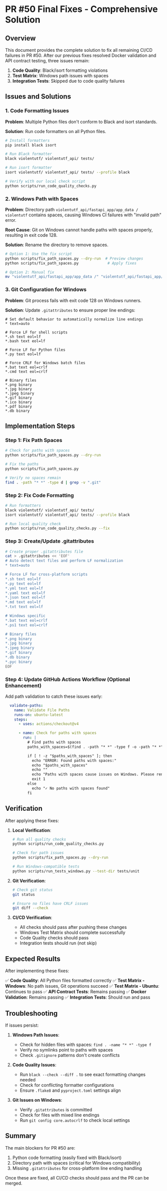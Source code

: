 # PR #50 Final Fixes - Comprehensive Solution

## Overview

This document provides the complete solution to fix all remaining CI/CD failures in PR #50. After our previous fixes resolved Docker validation and API contract testing, three issues remain:

1. **Code Quality**: Black/isort formatting violations
2. **Test Matrix**: Windows path issues with spaces
3. **Integration Tests**: Skipped due to code quality failures

## Issues and Solutions

### 1. Code Formatting Issues

**Problem**: Multiple Python files don't conform to Black and isort standards.

**Solution**: Run code formatters on all Python files.

```bash
# Install formatters
pip install black isort

# Run Black formatter
black violentutf/ violentutf_api/ tests/

# Run isort formatter
isort violentutf/ violentutf_api/ tests/ --profile black

# Verify with our local check script
python scripts/run_code_quality_checks.py
```

### 2. Windows Path with Spaces

**Problem**: Directory path `violentutf_api/fastapi_app/app_data / violentutf` contains spaces, causing Windows CI failures with "invalid path" error.

**Root Cause**: Git on Windows cannot handle paths with spaces properly, resulting in exit code 128.

**Solution**: Rename the directory to remove spaces.

```bash
# Option 1: Use the fix script
python scripts/fix_path_spaces.py --dry-run  # Preview changes
python scripts/fix_path_spaces.py             # Apply fixes

# Option 2: Manual fix
mv "violentutf_api/fastapi_app/app_data /" "violentutf_api/fastapi_app/app_data"
```

### 3. Git Configuration for Windows

**Problem**: Git process fails with exit code 128 on Windows runners.

**Solution**: Update `.gitattributes` to ensure proper line endings:

```gitattributes
# Set default behavior to automatically normalize line endings
* text=auto

# Force LF for shell scripts
*.sh text eol=lf
*.bash text eol=lf

# Force LF for Python files
*.py text eol=lf

# Force CRLF for Windows batch files
*.bat text eol=crlf
*.cmd text eol=crlf

# Binary files
*.png binary
*.jpg binary
*.jpeg binary
*.gif binary
*.ico binary
*.pdf binary
*.db binary
```

## Implementation Steps

### Step 1: Fix Path Spaces
```bash
# Check for paths with spaces
python scripts/fix_path_spaces.py --dry-run

# Fix the paths
python scripts/fix_path_spaces.py

# Verify no spaces remain
find . -path "* *" -type d | grep -v ".git"
```

### Step 2: Fix Code Formatting
```bash
# Run formatters
black violentutf/ violentutf_api/ tests/
isort violentutf/ violentutf_api/ tests/ --profile black

# Run local quality check
python scripts/run_code_quality_checks.py --fix
```

### Step 3: Create/Update .gitattributes
```bash
# Create proper .gitattributes file
cat > .gitattributes << 'EOF'
# Auto detect text files and perform LF normalization
* text=auto

# Force LF for cross-platform scripts
*.sh text eol=lf
*.py text eol=lf
*.yml text eol=lf
*.yaml text eol=lf
*.json text eol=lf
*.md text eol=lf
*.txt text eol=lf

# Windows specific
*.bat text eol=crlf
*.ps1 text eol=crlf

# Binary files
*.png binary
*.jpg binary
*.jpeg binary
*.gif binary
*.db binary
*.pyc binary
EOF
```

### Step 4: Update GitHub Actions Workflow (Optional Enhancement)

Add path validation to catch these issues early:

```yaml
  validate-paths:
    name: Validate File Paths
    runs-on: ubuntu-latest
    steps:
      - uses: actions/checkout@v4

      - name: Check for paths with spaces
        run: |
          # Find paths with spaces
          paths_with_spaces=$(find . -path "* *" -type f -o -path "* *" -type d | grep -v ".git" || true)

          if [ ! -z "$paths_with_spaces" ]; then
            echo "ERROR: Found paths with spaces:"
            echo "$paths_with_spaces"
            echo ""
            echo "Paths with spaces cause issues on Windows. Please rename these paths."
            exit 1
          else
            echo "✓ No paths with spaces found"
          fi
```

## Verification

After applying these fixes:

1. **Local Verification**:
   ```bash
   # Run all quality checks
   python scripts/run_code_quality_checks.py

   # Check for path issues
   python scripts/fix_path_spaces.py --dry-run

   # Run Windows-compatible tests
   python scripts/run_tests_windows.py --test-dir tests/unit
   ```

2. **Git Verification**:
   ```bash
   # Check git status
   git status

   # Ensure no files have CRLF issues
   git diff --check
   ```

3. **CI/CD Verification**:
   - All checks should pass after pushing these changes
   - Windows Test Matrix should complete successfully
   - Code Quality checks should pass
   - Integration tests should run (not skip)

## Expected Results

After implementing these fixes:

✅ **Code Quality**: All Python files formatted correctly
✅ **Test Matrix - Windows**: No path issues, Git operations succeed
✅ **Test Matrix - Ubuntu**: Continues to pass
✅ **API Contract Tests**: Remains passing
✅ **Docker Validation**: Remains passing
✅ **Integration Tests**: Should run and pass

## Troubleshooting

If issues persist:

1. **Windows Path Issues**:
   - Check for hidden files with spaces: `find . -name "* *" -type f`
   - Verify no symlinks point to paths with spaces
   - Check `.gitignore` patterns don't create conflicts

2. **Code Quality Issues**:
   - Run `black --check --diff .` to see exact formatting changes needed
   - Check for conflicting formatter configurations
   - Ensure `.flake8` and `pyproject.toml` settings align

3. **Git Issues on Windows**:
   - Verify `.gitattributes` is committed
   - Check for files with mixed line endings
   - Run `git config core.autocrlf` to check local settings

## Summary

The main blockers for PR #50 are:
1. Python code formatting (easily fixed with Black/isort)
2. Directory path with spaces (critical for Windows compatibility)
3. Missing `.gitattributes` for cross-platform line ending handling

Once these are fixed, all CI/CD checks should pass and the PR can be merged.
